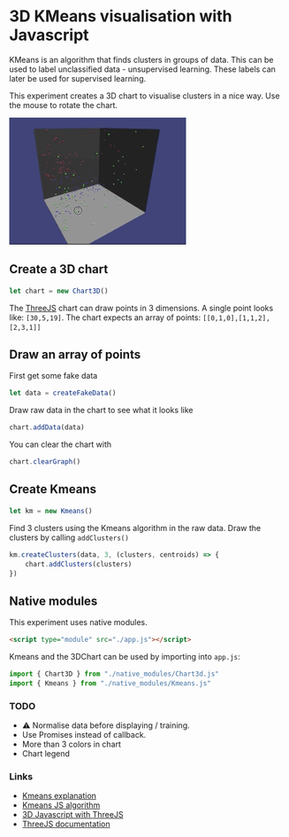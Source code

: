 # 3D KMeans visualisation with Javascript

KMeans is an algorithm that finds clusters in groups of data. This can be used to label unclassified data - unsupervised learning. These labels can later be used for supervised learning. 

This experiment creates a 3D chart to visualise clusters in a nice way. Use the mouse to rotate the chart. 

![chart](./chartanimation.gif)

## Create a 3D chart
```javascript
let chart = new Chart3D()
```
The [ThreeJS](https://threejs.org/) chart can draw points in 3 dimensions. A single point looks like: `[30,5,19]`. The chart expects an array of points: `[[0,1,0],[1,1,2],[2,3,1]]`

## Draw an array of points

First get some fake data
```javascript
let data = createFakeData()
```

Draw raw data in the chart to see what it looks like
```javascript
chart.addData(data)
```

You can clear the chart with
```javascript
chart.clearGraph()
```

## Create Kmeans

```javascript
let km = new Kmeans()
```
Find 3 clusters using the Kmeans algorithm in the raw data. Draw the clusters by calling `addClusters()`

```javascript
km.createClusters(data, 3, (clusters, centroids) => {
    chart.addClusters(clusters)
})
```

## Native modules

This experiment uses native modules.

```html
<script type="module" src="./app.js"></script>
```

Kmeans and the 3DChart can be used by importing into `app.js`:
```javascript
import { Chart3D } from "./native_modules/Chart3d.js"
import { Kmeans } from "./native_modules/Kmeans.js"
```

### TODO

- ⚠️ Normalise data before displaying / training.
- Use Promises instead of callback.
- More than 3 colors in chart
- Chart legend

### Links

- [Kmeans explanation](https://towardsdatascience.com/understanding-k-means-clustering-in-machine-learning-6a6e67336aa1)
- [Kmeans JS algorithm](https://github.com/stevemacn/kmeans)
- [3D Javascript with ThreeJS](https://threejs.org)
- [ThreeJS documentation](https://threejs.org/docs/index.html#manual/en/introduction/Creating-a-scene)

